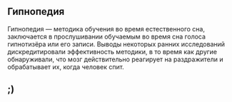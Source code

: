## Гипнопедия

Гипнопедия — методика обучения во время естественного сна, заключается в прослушивании обучаемым во время сна голоса гипнотизёра или его записи. Выводы некоторых ранних исследований дискредитировали эффективность методики, в то время как другие обнаруживали, что мозг действительно реагирует на раздражители и обрабатывает их, когда человек спит. 
## ;)
